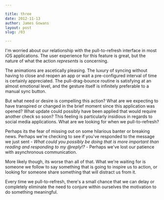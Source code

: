 ```yaml
---

title: three
date: 2012-11-13 
author: James Gowans
layout: post
slug: /03

---
```



I'm worried about our relationship with the pull-to-refresh interface in most iOS applications. The user experience for this feature is great, but the nature of what the action *represents* is concerning.

The animations are ascetically pleasing.  The luxury of syncing without having to close and reopen an app or wait a pre-configured interval of time is certainly appreciated. The pull-drag-bounce routine is satisfying at an almost emotional level, and the gesture itself is infinitely preferable to a manual sync button. 

But what need or desire is compelling this action? What are we expecting to have transpired or changed in the brief moment since this application was opened? What update could possibly have been applied that would require another check so soon? This feeling is particularly insidious in regards to social media applications. What are we looking for when we pull-to-refresh? 

Perhaps its the fear of missing out on some hilarious banter or breaking news. Perhaps we're checking to see if you've responded to the message we just sent - *What could you possibly be doing that is more important than reading and responding to my @reply!?* - Perhaps we've lost our patience with asynchronous communication. 

More likely though, its worse than all of that. What we're waiting for is someone we follow to say something that is going to inspire us to action, or looking for someone share something that will distract us from it. 

Every time we pull-to-refresh, there's a small chance that we can delay or completely eliminate the need to conjure within ourselves the motivation to do something meaningful.


